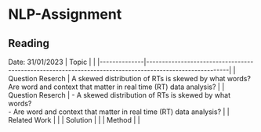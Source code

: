 # NLP-Assignment

## Reading 
Date: 31/01/2023
| Topic        |                                                             |
|--------------|--------------------------------------------------------------------------------------------------------|
| Question Reserch    | A skewed distribution of RTs is skewed by what words? <br /> Are word and context that matter in real time (RT) data analysis? |
| Question Reserch    | - A skewed distribution of RTs is skewed by what words? <br /> - Are word and context that matter in real time (RT) data analysis? |
| Related Work |                             |
| Solution     |  |
| Method       |  |
